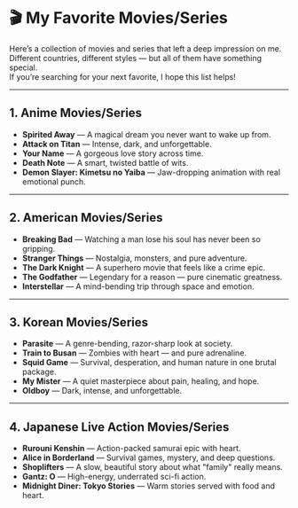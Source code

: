 # 🎬 My Favorite Movies/Series

Here’s a collection of movies and series that left a deep impression on me.  
Different countries, different styles — but all of them have something special.  
If you’re searching for your next favorite, I hope this list helps!

---

## 1. Anime Movies/Series
- **Spirited Away** — A magical dream you never want to wake up from.
- **Attack on Titan** — Intense, dark, and unforgettable.
- **Your Name** — A gorgeous love story across time.
- **Death Note** — A smart, twisted battle of wits.
- **Demon Slayer: Kimetsu no Yaiba** — Jaw-dropping animation with real emotional punch.

---

## 2. American Movies/Series
- **Breaking Bad** — Watching a man lose his soul has never been so gripping.
- **Stranger Things** — Nostalgia, monsters, and pure adventure.
- **The Dark Knight** — A superhero movie that feels like a crime epic.
- **The Godfather** — Legendary for a reason — pure cinematic greatness.
- **Interstellar** — A mind-bending trip through space and emotion.

---

## 3. Korean Movies/Series
- **Parasite** — A genre-bending, razor-sharp look at society.
- **Train to Busan** — Zombies with heart — and pure adrenaline.
- **Squid Game** — Survival, desperation, and human nature in one brutal package.
- **My Mister** — A quiet masterpiece about pain, healing, and hope.
- **Oldboy** — Dark, intense, and unforgettable.

---

## 4. Japanese Live Action Movies/Series
- **Rurouni Kenshin** — Action-packed samurai epic with heart.
- **Alice in Borderland** — Survival games, mystery, and deep questions.
- **Shoplifters** — A slow, beautiful story about what "family" really means.
- **Gantz: O** — High-energy, underrated sci-fi action.
- **Midnight Diner: Tokyo Stories** — Warm stories served with food and heart.

